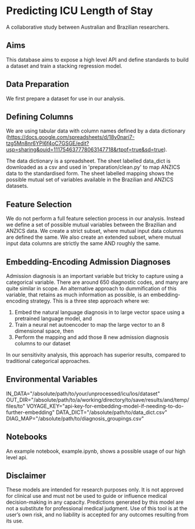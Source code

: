 # Predicting ICU Length of Stay
A collaborative study between Australian and Brazilian researchers.

## Aims
This database aims to expose a high level API and define standards to build a dataset and train a stacking regression model.

## Data Preparation
We first prepare a dataset for use in our analysis.

## Defining Columns
We are using tabular data with column names defined by a data dictionary (https://docs.google.com/spreadsheets/d/18y0nari7-tzg5Mn8nr6YPl6f4oC7GSGE/edit?usp=sharing&ouid=111754637778063147718&rtpof=true&sd=true).

The data dictionary is a spreadsheet. 
The sheet labelled data_dict is downloaded as a csv and used in 'preparation/clean.py' to map ANZICS data to the standardised form.
The sheet labelled mapping shows the possible mutual set of variables available in the Brazilian and ANZICS datasets.

## Feature Selection
We do not perform a full feature selection process in our analysis.
Instead we define a set of possible mutual variables between the Brazilian and ANZICS data.
We create a strict subset, where mutual input data columns are defined the same. 
We also create an extended subset, where mutual input data columns are strictly the same AND roughly the same.

## Embedding-Encoding Admission Diagnoses
Admission diagnosis is an important variable but tricky to capture using a categorical variable.
There are around 650 diagnostic codes, and many are quite similar in scope.
An alternative approach to dummification of this variable, that retains as much information as possible, is an embedding-encoding strategy. 
This is a three step approach where we:
1. Embed the natural language diagnosis in to large vector space using a pretrained language model, and
2. Train a neural net autoencoder to map the large vector to an 8 dimensional space, then
3. Perform the mapping and add those 8 new admission diagnosis columns to our dataset

In our sensitivity analysis, this approach has superior results, compared to traditional categorical approaches.

## Environmental Variables

IN_DATA="/absolute/path/to/your/unprocessed/icu/los/dataset"
OUT_DIR="/absolute/path/to/a/working/directory/to/save/results/and/temp/files/to"
VOYAGE_KEY="api-key-for-embedding-model-if-needing-to-do-further-embedding"
DATA_DICT="/absolute/path/to/data_dict.csv"
DIAG_MAP="/absolute/path/to/diagnosis_groupings.csv"

## Notebooks
An example notebook, example.ipynb, shows a possible usage of our high level api.

## Disclaimer
These models are intended for research purposes only. It is not approved for clinical use and must not be used to guide or influence medical decision-making in any capacity. Predictions generated by this model are not a substitute for professional medical judgment. Use of this tool is at the user’s own risk, and no liability is accepted for any outcomes resulting from its use.
